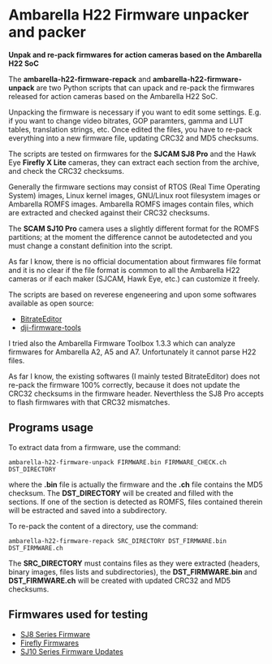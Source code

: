 # Ambarella H22 Firmware unpacker and packer

**Unpak and re-pack firmwares for action cameras based on the Ambarella H22 SoC**

The **ambarella-h22-firmware-repack** and 
**ambarella-h22-firmware-unpack** are two Python scripts that 
can upack and re-pack the firmwares released for action cameras 
based on the Ambarella H22 SoC.

Unpacking the firmware is necessary if you want to edit some 
settings. E.g. if you want to change video bitrates, GOP 
paramters, gamma and LUT tables, translation strings, etc. Once 
edited the files, you have to re-pack everything into a new 
firmware file, updating CRC32 and MD5 checksums.

The scripts are tested on firmwares for the **SJCAM SJ8 Pro** 
and the Hawk Eye **Firefly X Lite** cameras, they can extract 
each section from the archive, and check the CRC32 checksums.

Generally the firmware sections may consist of RTOS (Real Time 
Operating System) images, Linux kernel images, GNU/Linux root 
filesystem images or Ambarella ROMFS images. Ambarella ROMFS 
images contain files, which are extracted and checked against 
their CRC32 checksums.

The **SCAM SJ10 Pro** camera uses a slightly different format 
for the ROMFS partitions; at the moment the difference cannot be 
autodetected and you must change a constant definition into the 
script.

As far I know, there is no official documentation about 
firmwares file format and it is no clear if the file format is 
common to all the Ambarella H22 cameras or if each maker (SJCAM, 
Hawk Eye, etc.) can customize it freely.

The scripts are based on reverese engeneering and upon some 
softwares available as open source:

* [BitrateEditor](https://github.com/vmax1145/BitrateEditor)
* [dji-firmware-tools](https://github.com/o-gs/dji-firmware-tools)

I tried also the Ambarella Firmware Toolbox 1.3.3 which can 
analyze firmwares for Ambarella A2, A5 and A7. Unfortunately it 
cannot parse H22 files.

As far I know, the existing softwares (I mainly tested 
BitrateEditor) does not re-pack the firmware 100% correctly, 
because it does not update the CRC32 checksums in the firmware 
header. Neverthless the SJ8 Pro accepts to flash firmwares with 
that CRC32 mismatches.

## Programs usage

To extract data from a firmware, use the command:

```
ambarella-h22-firmware-unpack FIRMWARE.bin FIRMWARE_CHECK.ch DST_DIRECTORY
```

where the **.bin** file is actually the firmware and the **.ch** 
file contains the MD5 checksum. The **DST_DIRECTORY** will be 
created and filled with the sections. If one of the section is 
detected as ROMFS, files contained therein will be estracted and 
saved into a subdirectory.

To re-pack the content of a directory, use the command:

```
ambarella-h22-firmware-repack SRC_DIRECTORY DST_FIRMWARE.bin DST_FIRMWARE.ch
```

The **SRC_DIRECTORY** must contains files as they were extracted 
(headers, binary images, files lists and subdirectories), the 
**DST_FIRMWARE.bin** and **DST_FIRMWARE.ch** will be created 
with updated CRC32 and MD5 checksums.

## Firmwares used for testing

* [SJ8 Series Firmware](http://support.sjcam.com/support/solutions/folders/9000184902)
* [Firefly Firmwares](http://www.hawkeyefpv.com.cn/About.aspx?ClassID=35)
* [SJ10 Series Firmware Updates](http://support.sjcam.com/support/solutions/folders/9000192806)

